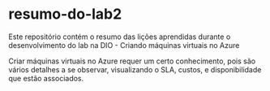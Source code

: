 # resumo-do-lab2
Este repositório contém o resumo das lições aprendidas durante o desenvolvimento do lab na DIO - Criando máquinas virtuais no Azure

Criar máquinas virtuais no Azure requer um certo conhecimento, pois são vários detalhes a se observar, visualizando o SLA, custos, e disponibilidade que estão associados.
